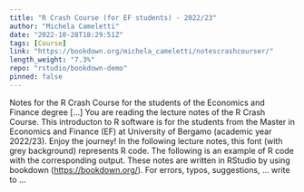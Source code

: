 ```yaml
---
title: "R Crash Course (for EF students) - 2022/23"
author: "Michela Cameletti"
date: "2022-10-28T18:29:51Z"
tags: [Course]
link: "https://bookdown.org/michela_cameletti/notescrashcourser/"
length_weight: "7.3%"
repo: "rstudio/bookdown-demo"
pinned: false
---
```


Notes for the R Crash Course for the students of the Economics and Finance degree [...] You are reading the lecture notes of the R Crash Course. This introducton to R software is for the students from the Master in Economics and Finance (EF) at University of Bergamo (academic year 2022/23). Enjoy the journey! In the following lecture notes, this font (with grey background) represents R code. The following is an example of R code with the corresponding output. These notes are written in RStudio by using bookdown (https://bookdown.org/). For errors, typos, suggestions, … write to ...
